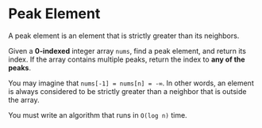 # Peak Element

A peak element is an element that is strictly greater than its neighbors.

Given a **0-indexed** integer array `nums`, find a peak element, and return its index. If the array
contains multiple peaks, return the index to **any of the peaks**.

You may imagine that `nums[-1] = nums[n] = -∞`. In other words, an element is always considered to
be strictly greater than a neighbor that is outside the array.

You must write an algorithm that runs in `O(log n)` time.